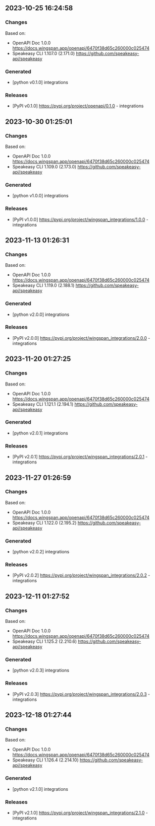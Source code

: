

## 2023-10-25 16:24:58
### Changes
Based on:
- OpenAPI Doc 1.0.0 https://docs.wingspan.app/openapi/6470f38d65c260000c025474
- Speakeasy CLI 1.107.0 (2.171.0) https://github.com/speakeasy-api/speakeasy
### Generated
- [python v0.1.0] integrations
### Releases
- [PyPI v0.1.0] https://pypi.org/project/openapi/0.1.0 - integrations

## 2023-10-30 01:25:01
### Changes
Based on:
- OpenAPI Doc 1.0.0 https://docs.wingspan.app/openapi/6470f38d65c260000c025474
- Speakeasy CLI 1.109.0 (2.173.0) https://github.com/speakeasy-api/speakeasy
### Generated
- [python v1.0.0] integrations
### Releases
- [PyPI v1.0.0] https://pypi.org/project/wingspan_integrations/1.0.0 - integrations


## 2023-11-13 01:26:31
### Changes
Based on:
- OpenAPI Doc 1.0.0 https://docs.wingspan.app/openapi/6470f38d65c260000c025474
- Speakeasy CLI 1.119.0 (2.188.1) https://github.com/speakeasy-api/speakeasy
### Generated
- [python v2.0.0] integrations
### Releases
- [PyPI v2.0.0] https://pypi.org/project/wingspan_integrations/2.0.0 - integrations

## 2023-11-20 01:27:25
### Changes
Based on:
- OpenAPI Doc 1.0.0 https://docs.wingspan.app/openapi/6470f38d65c260000c025474
- Speakeasy CLI 1.121.1 (2.194.1) https://github.com/speakeasy-api/speakeasy
### Generated
- [python v2.0.1] integrations
### Releases
- [PyPI v2.0.1] https://pypi.org/project/wingspan_integrations/2.0.1 - integrations

## 2023-11-27 01:26:59
### Changes
Based on:
- OpenAPI Doc 1.0.0 https://docs.wingspan.app/openapi/6470f38d65c260000c025474
- Speakeasy CLI 1.122.0 (2.195.2) https://github.com/speakeasy-api/speakeasy
### Generated
- [python v2.0.2] integrations
### Releases
- [PyPI v2.0.2] https://pypi.org/project/wingspan_integrations/2.0.2 - integrations

## 2023-12-11 01:27:52
### Changes
Based on:
- OpenAPI Doc 1.0.0 https://docs.wingspan.app/openapi/6470f38d65c260000c025474
- Speakeasy CLI 1.125.2 (2.210.6) https://github.com/speakeasy-api/speakeasy
### Generated
- [python v2.0.3] integrations
### Releases
- [PyPI v2.0.3] https://pypi.org/project/wingspan_integrations/2.0.3 - integrations

## 2023-12-18 01:27:44
### Changes
Based on:
- OpenAPI Doc 1.0.0 https://docs.wingspan.app/openapi/6470f38d65c260000c025474
- Speakeasy CLI 1.126.4 (2.214.10) https://github.com/speakeasy-api/speakeasy
### Generated
- [python v2.1.0] integrations
### Releases
- [PyPI v2.1.0] https://pypi.org/project/wingspan_integrations/2.1.0 - integrations